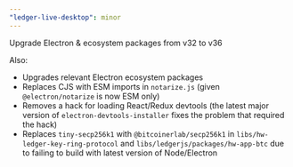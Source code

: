 ```yaml
---
"ledger-live-desktop": minor
---
```


Upgrade Electron & ecosystem packages from v32 to v36

Also:
- Upgrades relevant Electron ecosystem packages
- Replaces CJS with ESM imports in `notarize.js` (given `@electron/notarize` is now ESM only)
- Removes a hack for loading React/Redux devtools (the latest major version of `electron-devtools-installer` fixes the problem that required the hack)
- Replaces `tiny-secp256k1` with `@bitcoinerlab/secp256k1` in `libs/hw-ledger-key-ring-protocol` and `libs/ledgerjs/packages/hw-app-btc` due to failing to build with latest version of Node/Electron
